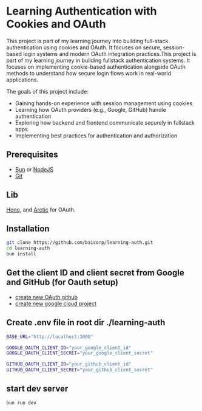# Learning Authentication with Cookies and OAuth

This project is part of my learning journey into building full-stack authentication using cookies and OAuth. It focuses on secure, session-based login systems and modern OAuth integration practices.This project is part of my learning journey in building fullstack authentication systems. It focuses on implementing cookie-based authentication alongside OAuth methods to understand how secure login flows work in real-world applications.

The goals of this project include:

- Gaining hands-on experience with session management using cookies
- Learning how OAuth providers (e.g., Google, GitHub) handle authentication
- Exploring how backend and frontend communicate securely in fullstack apps
- Implementing best practices for authentication and authorization

## Prerequisites

- [Bun](https://bun.sh/) or [NodeJS](https://nodejs.org/en)
- [Git](https://git-scm.com/)

## Lib

[Hono](https://hono.dev/), and [Arctic](https://arctic.js.org/) for OAuth.

## Installation

```bash
git clone https://github.com/baicorp/learning-auth.git
cd learning-auth
bun install
```

## Get the client ID and client secret from Google and GitHub (for Oauth setup)

- [create new OAuth github](https://github.com/settings/developers)
- [create new google cloud project](https://console.cloud.google.com/)

## Create .env file in root dir ./learning-auth

```bash
BASE_URL="http://localhost:3000"

GOOGLE_OAUTH_CLIENT_ID="your_google_client_id"
GOOGLE_OAUTH_CLIENT_SECRET="your_google_client_secret"

GITHUB_OAUTH_CLIENT_ID="your_github_client_id"
GITHUB_OAUTH_CLIENT_SECRET="your_github_client_secret"
```

## start dev server

```bash
bun run dev
```
